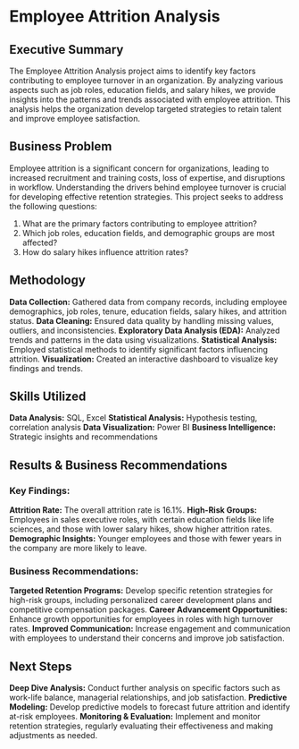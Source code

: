 # Employee Attrition Analysis

## Executive Summary
The Employee Attrition Analysis project aims to identify key factors contributing to employee turnover in an organization. By analyzing various aspects such as job roles, education fields, and salary hikes, we provide insights into the patterns and trends associated with employee attrition. This analysis helps the organization develop targeted strategies to retain talent and improve employee satisfaction.

## Business Problem
Employee attrition is a significant concern for organizations, leading to increased recruitment and training costs, loss of expertise, and disruptions in workflow. Understanding the drivers behind employee turnover is crucial for developing effective retention strategies. This project seeks to address the following questions:

1. What are the primary factors contributing to employee attrition?
2. Which job roles, education fields, and demographic groups are most affected?
3. How do salary hikes influence attrition rates?

## Methodology
**Data Collection:** Gathered data from company records, including employee demographics, job roles, tenure, education fields, salary hikes, and attrition status.
**Data Cleaning:** Ensured data quality by handling missing values, outliers, and inconsistencies.
**Exploratory Data Analysis (EDA):** Analyzed trends and patterns in the data using visualizations.
**Statistical Analysis:** Employed statistical methods to identify significant factors influencing attrition.
**Visualization:** Created an interactive dashboard to visualize key findings and trends.

## Skills Utilized
**Data Analysis:** SQL, Excel
**Statistical Analysis:** Hypothesis testing, correlation analysis
**Data Visualization:** Power BI
**Business Intelligence:** Strategic insights and recommendations

## Results & Business Recommendations
### Key Findings:

**Attrition Rate:** The overall attrition rate is 16.1%.
**High-Risk Groups:** Employees in sales executive roles, with certain education fields like life sciences, and those with lower salary hikes, show higher attrition rates.
**Demographic Insights:** Younger employees and those with fewer years in the company are more likely to leave.

### Business Recommendations:

**Targeted Retention Programs:** Develop specific retention strategies for high-risk groups, including personalized career development plans and competitive compensation packages.
**Career Advancement Opportunities:** Enhance growth opportunities for employees in roles with high turnover rates.
**Improved Communication:** Increase engagement and communication with employees to understand their concerns and improve job satisfaction.

## Next Steps
**Deep Dive Analysis:** Conduct further analysis on specific factors such as work-life balance, managerial relationships, and job satisfaction.
**Predictive Modeling:** Develop predictive models to forecast future attrition and identify at-risk employees.
**Monitoring & Evaluation:** Implement and monitor retention strategies, regularly evaluating their effectiveness and making adjustments as needed.
